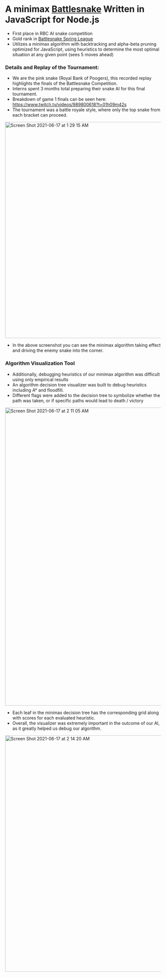 
# A minimax [Battlesnake](http://play.battlesnake.com) Written in JavaScript for Node.js

- First place in RBC AI snake competition 
- Gold rank in [Battlesnake Spring League](https://play.battlesnake.com/league/spring-league-2021/) 
- Utilizes a minimax algorithm with backtracking and alpha-beta pruning optimized for JavaScript, using heuristics to determine the most optimal situation at any given point (sees 5 moves ahead)

### Details and Replay of the Tournament:

- We are the pink snake (Royal Bank of Poogers), this recorded replay highlights the finals of the Battlesnake Competition.
- Interns spent 3 months total preparing their snake AI for this final tournament.
- Breakdown of game 1 finals can be seen here: https://www.twitch.tv/videos/989800618?t=01h09m42s 
- The tournament was a battle royale style, where only the top snake from each bracket can proceed.

<img width="697" alt="Screen Shot 2021-06-17 at 1 29 15 AM" src="https://user-images.githubusercontent.com/43080845/122336925-92d5b100-cf0b-11eb-8399-6fa6f030e905.png">

- In the above screenshot you can see the minimax algorithm taking effect and driving the enemy snake into the corner.

### Algorithm Visualization Tool

- Additionally, debugging heuristics of our minimax algorithm was difficult using only empirical results
- An algorithm decision tree visualizer was built to debug heuristics including A* and floodfill.
- Different flags were added to the decision tree to symbolize whether the path was taken, or if specific paths would lead to death / victory 
<img width="961" alt="Screen Shot 2021-06-17 at 2 11 05 AM" src="https://user-images.githubusercontent.com/43080845/122341279-4ab98d00-cf11-11eb-8965-9b6a43c59042.png">

- Each leaf in the minimax decision tree has the corresponding grid along with scores for each evaluated heuristic.
- Overall, the visualizer was extremely important in the outcome of our AI, as it greatly helped us debug our algorithm.
<img width="762" alt="Screen Shot 2021-06-17 at 2 14 20 AM" src="https://user-images.githubusercontent.com/43080845/122341657-bb60a980-cf11-11eb-8b6e-c1c973be6299.png">

